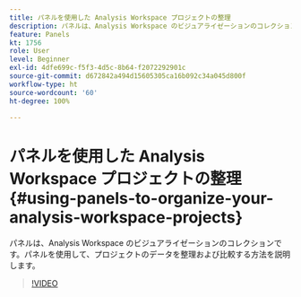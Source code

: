 ```yaml
---
title: パネルを使用した Analysis Workspace プロジェクトの整理
description: パネルは、Analysis Workspace のビジュアライゼーションのコレクションです。パネルを使用して、プロジェクトのデータを整理および比較する方法を説明します。
feature: Panels
kt: 1756
role: User
level: Beginner
exl-id: 4dfe699c-f5f3-4d5c-8b64-f2072292901c
source-git-commit: d672842a494d15605305ca16b092c34a045d800f
workflow-type: ht
source-wordcount: '60'
ht-degree: 100%

---
```


# パネルを使用した Analysis Workspace プロジェクトの整理 {#using-panels-to-organize-your-analysis-workspace-projects}

パネルは、Analysis Workspace のビジュアライゼーションのコレクションです。パネルを使用して、プロジェクトのデータを整理および比較する方法を説明します。

>[!VIDEO](https://video.tv.adobe.com/v/23388/?quality=12&learn=on)
